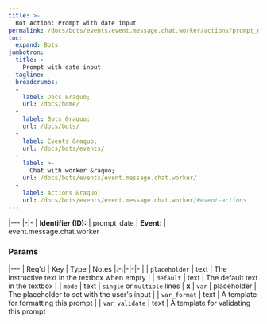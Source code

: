 ```yaml
---
title: >-
  Bot Action: Prompt with date input
permalink: /docs/bots/events/event.message.chat.worker/actions/prompt_date/
toc:
  expand: Bots
jumbotron:
  title: >-
    Prompt with date input
  tagline: 
  breadcrumbs:
  -
    label: Docs &raquo;
    url: /docs/home/
  -
    label: Bots &raquo;
    url: /docs/bots/
  -
    label: Events &raquo;
    url: /docs/bots/events/
  -
    label: >-
      Chat with worker &raquo;
    url: /docs/bots/events/event.message.chat.worker/
  -
    label: Actions &raquo;
    url: /docs/bots/events/event.message.chat.worker/#event-actions
---
```


|---
|-|-
| **Identifier (ID):** | prompt_date
| **Event:** | event.message.chat.worker

### Params

|---
| Req'd | Key | Type | Notes
|:-:|-|-|-
|  | `placeholder` | text | The instructive text in the textbox when empty
|  | `default` | text | The default text in the textbox
|  | `mode` | text | `single` or `multiple` lines
| **x** | `var` | placeholder | The placeholder to set with the user's input
|  | `var_format` | text | A template for formatting this prompt
|  | `var_validate` | text | A template for validating this prompt
